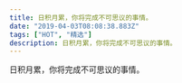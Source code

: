 ```yaml
---
title: 日积月累，你将完成不可思议的事情。
date: "2019-04-03T08:08:38.883Z"
tags: ["HOT", "精选"]
description: 日积月累，你将完成不可思议的事情。
---
```


日积月累，你将完成不可思议的事情。